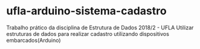 # ufla-arduino-sistema-cadastro
Trabalho prático da disciplina de Estrutura de Dados 2018/2 - UFLA
Utilizar estruturas de dados para realizar cadastro utilizando dispositivos embarcados(Arduino)
